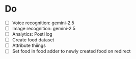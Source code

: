 # Do

- [ ] Voice recognition: gemini-2.5
- [ ] Image recognition: gemini-2.5
- [ ] Analytics: PostHog
- [ ] Create food dataset
- [ ] Attribute thiings
- [ ] Set food in food adder to newly created food on redirect
